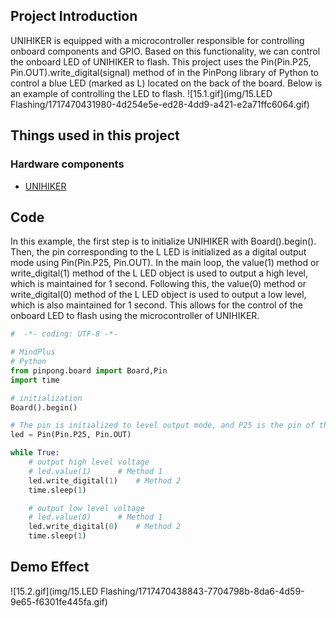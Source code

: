 ## Project Introduction
UNIHIKER is equipped with a microcontroller responsible for controlling onboard components and GPIO. Based on this functionality, we can control the onboard LED of UNIHIKER to flash. This project uses the Pin(Pin.P25, Pin.OUT).write_digital(signal) method of in the PinPong library of Python to control a blue LED (marked as L) located on the back of the board.
Below is an example of controlling the LED to flash.
![15.1.gif](img/15.LED Flashing/1717470431980-4d254e5e-ed28-4dd9-a421-e2a71ffc6064.gif)
## Things used in this project
### Hardware components

- [UNIHIKER](https://www.dfrobot.com/product-2691.html)
## Code
In this example, the first step is to initialize UNIHIKER with Board().begin(). Then, the pin corresponding to the L LED is initialized as a digital output mode using Pin(Pin.P25, Pin.OUT). In the main loop, the value(1) method or write_digital(1) method of the L LED object is used to output a high level, which is maintained for 1 second. Following this, the value(0) method or write_digital(0) method of the L LED object is used to output a low level, which is also maintained for 1 second. This allows for the control of the onboard LED to flash using the microcontroller of UNIHIKER.
```python
#  -*- coding: UTF-8 -*-

# MindPlus
# Python
from pinpong.board import Board,Pin
import time

# initialization
Board().begin()

# The pin is initialized to level output mode, and P25 is the pin of the L light
led = Pin(Pin.P25, Pin.OUT)

while True:
    # output high level voltage
    # led.value(1)		# Method 1
    led.write_digital(1)	# Method 2
    time.sleep(1)

    # output low level voltage
    # led.value(0)		# Method 1
    led.write_digital(0)	# Method 2
    time.sleep(1)
```
## Demo Effect
![15.2.gif](img/15.LED Flashing/1717470438843-7704798b-8da6-4d59-9e65-f6301fe445fa.gif)
